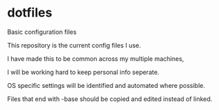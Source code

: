 # dotfiles
Basic configuration files

This repository is the current config files I use.

I have made this to be common across my multiple machines,

I will be working hard to keep personal info seperate.

OS specific settings will be identified and automated where possible.

Files that end with -base should be copied and edited instead of linked.



